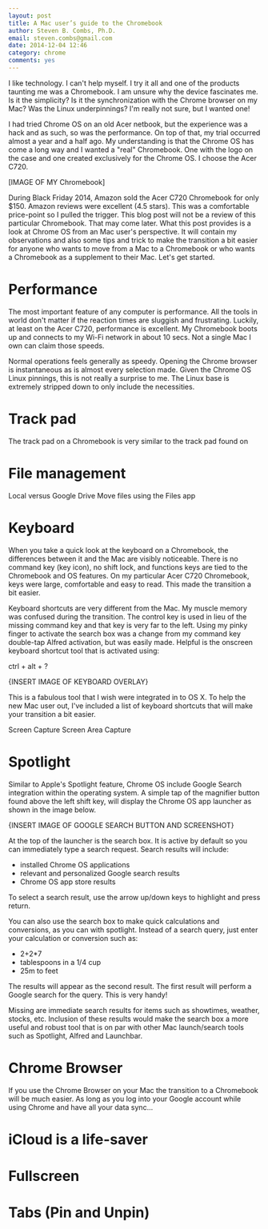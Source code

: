```yaml
---
layout: post
title: A Mac user’s guide to the Chromebook
author: Steven B. Combs, Ph.D.
email: steven.combs@gmail.com
date: 2014-12-04 12:46
category: chrome
comments: yes
---
```


I like technology. I can't help myself. I try it all and one of the products taunting me was a Chromebook. I am unsure why the device fascinates me. Is it the simplicity? Is it the synchronization with the Chrome browser on my Mac? Was the Linux underpinnings? I'm really not sure, but I wanted one!

I had tried Chrome OS on an old Acer netbook, but the experience was a hack and as such, so was the performance. On top of that, my trial occurred almost a year and a half ago. My understanding is that the Chrome OS has come a long way and I wanted a "real" Chromebook. One with the logo on the case and one created exclusively for the Chrome OS. I choose the Acer C720.

[IMAGE OF MY Chromebook]

During Black Friday 2014, Amazon sold the Acer C720 Chromebook for only $150. Amazon reviews were excellent (4.5 stars). This was a comfortable price-point so I pulled the trigger. This blog post will not be a review of this particular Chromebook. That may come later. What this post provides is a look at Chrome OS from an Mac user's perspective. It will contain my observations and also some tips and trick to make the transition a bit easier for anyone who wants to move from a Mac to a Chromebook or who wants a Chromebook as a supplement to their Mac. Let's get started.


# Performance
The most important feature of any computer is performance. All the tools in world don't matter if the reaction times are sluggish and frustrating. Luckily, at least on the Acer C720, performance is excellent. My Chromebook boots up and connects to my Wi-Fi network in about 10 secs. Not a single Mac I own can claim those speeds.

Normal operations feels generally as speedy. Opening the Chrome browser is instantaneous as is almost every selection made. Given the Chrome OS Linux pinnings, this is not really a surprise to me. The Linux base is extremely stripped down to only include the necessities. 

# Track pad
The track pad on a Chromebook is very similar to the track pad found on 

# File management
Local versus Google Drive
Move files using the Files app


# Keyboard
When you take a quick look at the keyboard on a Chromebook, the differences between it and the Mac are visibly noticeable. There is no command key (key icon), no shift lock, and functions keys are tied to the Chromebook and OS features. On my particular Acer C720 Chromebook, keys were large, comfortable and easy to read. This made the transition a bit easier.

Keyboard shortcuts are very different from the Mac. My muscle memory was confused during the transition. The control key is used in lieu of the missing command key and that key is very far to the left. Using my pinky finger to activate the search box was a change from my command key double-tap Alfred activation, but was easily made. Helpful is the onscreen keyboard shortcut tool that is activated using:

ctrl + alt + ?

{INSERT IMAGE OF KEYBOARD OVERLAY}

This is a fabulous tool that I wish were integrated in to OS X. To help the new Mac user out, I've included a list of keyboard shortcuts that will make your transition a bit easier.

Screen Capture
Screen Area Capture

# Spotlight
Similar to Apple's Spotlight feature, Chrome OS include Google Search integration within the operating system. A simple tap of the magnifier button found above the left shift key, will display the Chrome OS app launcher as shown in the image below. 

{INSERT IMAGE OF GOOGLE SEARCH BUTTON AND SCREENSHOT}

At the top of the launcher is the search box. It is active by default so you can immediately type a search request. Search results will include:

* installed Chrome OS applications
* relevant and personalized Google search results
* Chrome OS app store results

To select a search result, use the arrow up/down keys to highlight and press return.

You can also use the search box to make quick calculations and conversions, as you can with spotlight. Instead of a search query, just enter your calculation or conversion such as:

* 2+2*7  
* tablespoons in a 1/4 cup
* 25m to feet

The results will appear as the second result. The first result will perform a Google search for the query. This is very handy!

Missing are immediate search results for items such as showtimes, weather, stocks, etc. Inclusion of these results would make the search box a more useful and robust tool that is on par with other Mac launch/search tools such as Spotlight, Alfred and Launchbar.

# Chrome Browser
If you use the Chrome Browser on your Mac the transition to a Chromebook will be much easier. As long as you log into your Google account while using Chrome and have all your data sync...

# iCloud is a life-saver

# Fullscreen

# Tabs (Pin and Unpin)